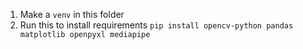 1. Make a `venv` in this folder
2. Run this to install requirements `pip install opencv-python pandas matplotlib openpyxl mediapipe`